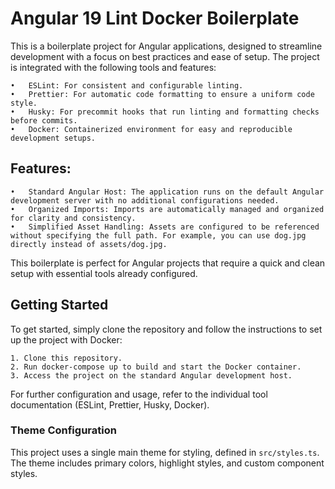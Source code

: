 # Angular 19 Lint Docker Boilerplate

This is a boilerplate project for Angular applications, designed to streamline development with a focus on best practices and ease of setup. The project is integrated with the following tools and features:

    •	ESLint: For consistent and configurable linting.
    •	Prettier: For automatic code formatting to ensure a uniform code style.
    •	Husky: For precommit hooks that run linting and formatting checks before commits.
    •	Docker: Containerized environment for easy and reproducible development setups.

## Features:

    •	Standard Angular Host: The application runs on the default Angular development server with no additional configurations needed.
    •	Organized Imports: Imports are automatically managed and organized for clarity and consistency.
    •	Simplified Asset Handling: Assets are configured to be referenced without specifying the full path. For example, you can use dog.jpg directly instead of assets/dog.jpg.

This boilerplate is perfect for Angular projects that require a quick and clean setup with essential tools already configured.

## Getting Started

To get started, simply clone the repository and follow the instructions to set up the project with Docker:

    1. Clone this repository.
    2. Run docker-compose up to build and start the Docker container.
    3. Access the project on the standard Angular development host.

For further configuration and usage, refer to the individual tool documentation (ESLint, Prettier, Husky, Docker).

### Theme Configuration

This project uses a single main theme for styling, defined in `src/styles.ts`. The theme includes primary colors, highlight styles, and custom component styles.
